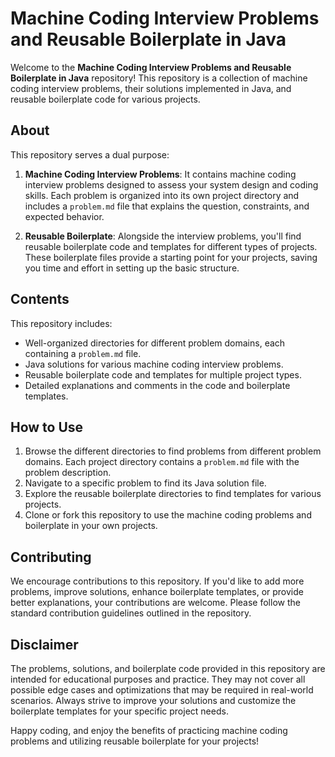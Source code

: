 # Machine Coding Interview Problems and Reusable Boilerplate in Java

Welcome to the **Machine Coding Interview Problems and Reusable Boilerplate in Java** repository! This repository is a collection of machine coding interview problems, their solutions implemented in Java, and reusable boilerplate code for various projects.

## About

This repository serves a dual purpose:

1. **Machine Coding Interview Problems**: It contains machine coding interview problems designed to assess your system design and coding skills. Each problem is organized into its own project directory and includes a `problem.md` file that explains the question, constraints, and expected behavior.

2. **Reusable Boilerplate**: Alongside the interview problems, you'll find reusable boilerplate code and templates for different types of projects. These boilerplate files provide a starting point for your projects, saving you time and effort in setting up the basic structure.

## Contents

This repository includes:

- Well-organized directories for different problem domains, each containing a `problem.md` file.
- Java solutions for various machine coding interview problems.
- Reusable boilerplate code and templates for multiple project types.
- Detailed explanations and comments in the code and boilerplate templates.

## How to Use

1. Browse the different directories to find problems from different problem domains. Each project directory contains a `problem.md` file with the problem description.
2. Navigate to a specific problem to find its Java solution file.
3. Explore the reusable boilerplate directories to find templates for various projects.
4. Clone or fork this repository to use the machine coding problems and boilerplate in your own projects.

## Contributing

We encourage contributions to this repository. If you'd like to add more problems, improve solutions, enhance boilerplate templates, or provide better explanations, your contributions are welcome. Please follow the standard contribution guidelines outlined in the repository.

## Disclaimer

The problems, solutions, and boilerplate code provided in this repository are intended for educational purposes and practice. They may not cover all possible edge cases and optimizations that may be required in real-world scenarios. Always strive to improve your solutions and customize the boilerplate templates for your specific project needs.

Happy coding, and enjoy the benefits of practicing machine coding problems and utilizing reusable boilerplate for your projects!
